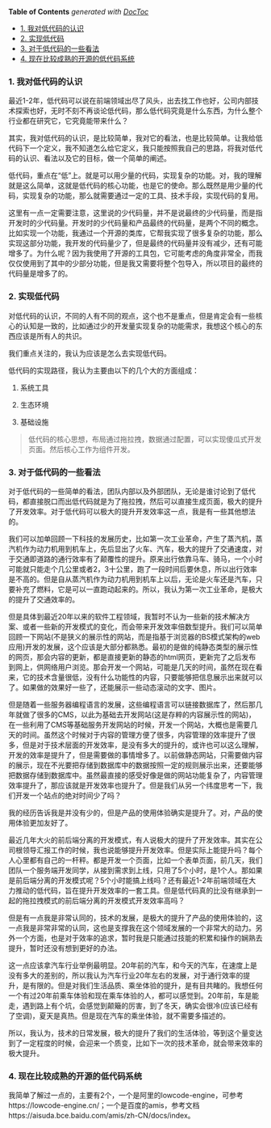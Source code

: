 <!-- START doctoc generated TOC please keep comment here to allow auto update -->
<!-- DON'T EDIT THIS SECTION, INSTEAD RE-RUN doctoc TO UPDATE -->
**Table of Contents**  *generated with [DocToc](https://github.com/thlorenz/doctoc)*

- [1. 我对低代码的认识](#1-%E6%88%91%E5%AF%B9%E4%BD%8E%E4%BB%A3%E7%A0%81%E7%9A%84%E8%AE%A4%E8%AF%86)
- [2. 实现低代码](#2-%E5%AE%9E%E7%8E%B0%E4%BD%8E%E4%BB%A3%E7%A0%81)
- [3. 对于低代码的一些看法](#3-%E5%AF%B9%E4%BA%8E%E4%BD%8E%E4%BB%A3%E7%A0%81%E7%9A%84%E4%B8%80%E4%BA%9B%E7%9C%8B%E6%B3%95)
- [4. 现在比较成熟的开源的低代码系统](#4-%E7%8E%B0%E5%9C%A8%E6%AF%94%E8%BE%83%E6%88%90%E7%86%9F%E7%9A%84%E5%BC%80%E6%BA%90%E7%9A%84%E4%BD%8E%E4%BB%A3%E7%A0%81%E7%B3%BB%E7%BB%9F)

<!-- END doctoc generated TOC please keep comment here to allow auto update -->

### 1. 我对低代码的认识

最近1-2年，低代码可以说在前端领域出尽了风头，出去找工作也好，公司内部技术探索也好，无时不刻不再谈论低代码，那么低代码究竟是什么东西，为什么整个行业都在研究它，它究竟能带来什么？

其实，我对低代码的认识，是比较简单，我对它的看法，也是比较简单。让我给低代码下一个定义，我不知道怎么给它定义，我只能按照我自己的思路，将我对低代码的认识、看法以及它的目标，做一个简单的阐述。

低代码，重点在“低”上。就是可以用少量的代码，实现复杂的功能。对，我的理解就是这么简单，这就是低代码的核心功能，也是它的使命。那么既然是用少量的代码，实现复杂的功能，那么就需要通过一定的工具、技术手段，实现代码的复用。

这里有一点一定需要注意，这里说的少代码量，并不是说最终的少代码量，而是指开发时的少代码量。开发时的少代码量和产品最终的代码量，是两个不同的概念。比如实现一个功能，我通过一个开源的类库，它帮我实现了很多复杂的功能，那么实现这部分功能，我开发的代码量少了，但是最终的代码量并没有减少，还有可能增多了。为什么呢？因为我使用了开源的工具包，它可能考虑的角度非常全，而我仅仅使用到了其中的少部分功能，但是我又需要将整个包导入，所以项目的最终的代码量是增多了的。

### 2. 实现低代码

对低代码的认识，不同的人有不同的观点，这个也不是重点，但是肯定会有一些核心的认知是一致的，比如通过少的开发量实现复杂的功能需求，我想这个核心的东西应该是所有人的共识。

我们重点关注的，我认为应该是怎么去实现低代码。

低代码的实现路径，我认为主要由以下的几个大的方面组成：

1. 系统工具

2. 生态环境

3. 基础设施

> 低代码的核心思想，布局通过拖拉拽，数据通过配置，可以实现傻瓜式开发页面。然后核心工作为组件开发。

### 3. 对于低代码的一些看法

对于低代码的一些简单的看法，团队内部以及外部团队，无论是谁讨论到了低代码，都直接脱口而出低代码就是为了拖拉拽，然后可以直接生成页面，极大的提升了开发效率。对于低代码可以极大的提升开发效率这一点，我是有一些其他想法的。

我们可以加单回顾一下科技的发展历史，比如第一次工业革命，产生了蒸汽机，蒸汽机作为动力机用到机车上，先后显出了火车、汽车，极大的提升了交通速度，对于交通即道路的通行效率有了颠覆性的提升。原来出行依靠马车、骑马，一个小时可能就只能走个几公里或者2，3十公里，跑了一段时间后要休息，所以出行效率是不高的。但是自从蒸汽机作为动力机用到机车上以后，无论是火车还是汽车，只要补充了燃料，它是可以一直跑动起来的。所以，我认为第一次工业革命，是极大的提升了交通效率的。

但是具体到最近20年以来的软件工程领域，我暂时不认为一些新的技术解决方案、或者一些新的开发模式的变化，而会带来开发效率倍数型提升。我们可以简单回顾一下网站(不是狭义的展示性的网站，而是指基于浏览器的BS模式架构的web应用)开发的发展，这个应该是大部分都熟悉。最初的是做的纯静态类型的展示性的网页，那会内容的更新，都是直接更新的静态的html网页，更新完了之后发布到网上，供网络用户浏览。那会开发一个网站，可能是几天的时间，虽然在现在看来，它的技术含量很低，没有什么功能性的内容，只要能够把信息展示出来就可以了。如果做的效果好一些了，还能展示一些动态滚动的文字、图片。

但是随着一些服务器编程语言的发展，这些编程语言可以链接数据库了，然后那几年就做了很多的CMS，以此为基础去开发网站(这是存粹的内容展示性的网站)，在一些利用了CMS等基础服务开发网站的时候，开发一个网站，大概也是需要几天的时间。虽然这个时候对于内容的管理方便了很多，内容管理的效率提升了很多，但是对于技术层面的开发效率，是没有多大的提升的，或许也可以这么理解，开发的效率是提升了，但是需要做的事情增多了。以前做静态网站，只需要做内容的展示，现在不光要把存储到数据库中的数据按照一定的规则展示出来，还要能够把数据存储到数据库中。虽然最直接的感受好像是做的网站功能复杂了，内容管理效率提升了，那应该就是开发效率也提升了。但是我们从另一个纬度思考一下，我们开发一个站点的绝对时间少了吗？

我的经历告诉我是并没有少的，但是产品的使用体验确实是提升了。对，产品的使用体验更加友好了。

最近几年大火的前后端分离的开发模式，有人说极大的提升了开发效率。其实在公司根领导汇报工作的时候，我也说能够提升开发效率。但是实际上能提升吗？每个人心里都有自己的一杆秤。都是开发一个页面，比如一个表单页面，前几天，我们团队一个服务端开发同学，从接到需求到上线，只用了5个小时，是1个人。那如果是前后端分离的开发模式呢？5个小时能搞上线吗？还有最近1-2年前端领域在大力推动的低代码，旨在提升开发效率的一套工具。但是低代码真的比没有继承到一起的拖拉拽模式的前后端分离的开发模式开发效率高吗？

但是有一点我是非常认同的，技术的发展，是极大的提升了产品的使用体验的，这一点我是非常非常的认同，这也是支撑我在这个领域发展的一个非常大的动力。另外一个方面，也是对于效率的追求，暂时我是只能通过技能的积累和操作的娴熟去提升，暂时还没有想到更好的办法。

这一点应该拿汽车行业举例最明显。20年前的汽车，和今天的汽车，在速度上是没有多大的差别的，所以我认为汽车行业20年左右的发展，对于通行效率的提升，是有限的。但是对我们生活品质、乘坐体验的提升，是有目共睹的。我想任何一个有过20年前乘车体验和现在乘车体验的人，都可以感觉到。20年前，车是能走，遇到路上有个坑，会感觉到颠簸的厉害，到了冬天，确实会很冷(应该已经有了空调)，夏天是真热。但是现在汽车的乘坐体验，就不需要多描述的。

所以，我认为，技术的日常发展，极大的提升了我们的生活体验，等到这个量变达到了一定程度的时候，会迎来一个质变，比如下一次的技术革命，就会带来效率的极大提升。

### 4. 现在比较成熟的开源的低代码系统

我简单了解过一点的，主要有2个，一个是阿里的lowcode-engine，可参考https://lowcode-engine.cn/；一个是百度的amis，参考文档https://aisuda.bce.baidu.com/amis/zh-CN/docs/index。